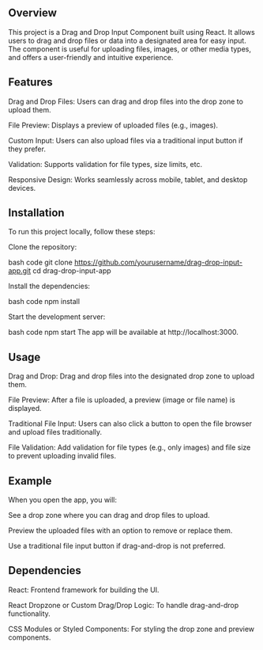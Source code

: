 ## Overview

This project is a Drag and Drop Input Component built using React. It allows users to drag and drop files or data into a designated area for easy input. The component is useful for uploading files, images, or other media types, and offers a user-friendly and intuitive experience.

## Features

Drag and Drop Files: Users can drag and drop files into the drop zone to upload them.

File Preview: Displays a preview of uploaded files (e.g., images).

Custom Input: Users can also upload files via a traditional input button if they prefer.

Validation: Supports validation for file types, size limits, etc.

Responsive Design: Works seamlessly across mobile, tablet, and desktop devices.

## Installation

To run this project locally, follow these steps:

Clone the repository:

bash code
git clone https://github.com/yourusername/drag-drop-input-app.git
cd drag-drop-input-app

Install the dependencies:

bash code
npm install

Start the development server:

bash code
npm start
The app will be available at http://localhost:3000.

## Usage

Drag and Drop: Drag and drop files into the designated drop zone to upload them.

File Preview: After a file is uploaded, a preview (image or file name) is displayed.

Traditional File Input: Users can also click a button to open the file browser and upload files traditionally.

File Validation: Add validation for file types (e.g., only images) and file size to prevent uploading invalid files.

## Example

When you open the app, you will:

See a drop zone where you can drag and drop files to upload.

Preview the uploaded files with an option to remove or replace them.

Use a traditional file input button if drag-and-drop is not preferred.

## Dependencies

React: Frontend framework for building the UI.

React Dropzone or Custom Drag/Drop Logic: To handle drag-and-drop functionality.

CSS Modules or Styled Components: For styling the drop zone and preview components.
